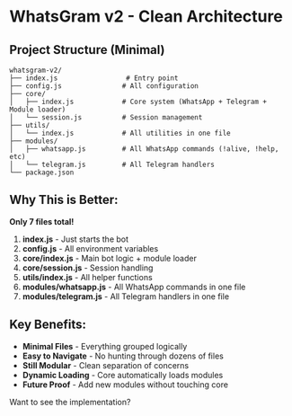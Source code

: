 # WhatsGram v2 - Clean Architecture

## Project Structure (Minimal)

```
whatsgram-v2/
├── index.js                 # Entry point
├── config.js               # All configuration
├── core/
│   ├── index.js            # Core system (WhatsApp + Telegram + Module loader)
│   └── session.js          # Session management
├── utils/
│   └── index.js            # All utilities in one file
├── modules/
│   ├── whatsapp.js         # All WhatsApp commands (!alive, !help, etc)
│   └── telegram.js         # All Telegram handlers
└── package.json
```

## Why This is Better:

**Only 7 files total!**

1. **index.js** - Just starts the bot
2. **config.js** - All environment variables
3. **core/index.js** - Main bot logic + module loader
4. **core/session.js** - Session handling
5. **utils/index.js** - All helper functions
6. **modules/whatsapp.js** - All WhatsApp commands in one file
7. **modules/telegram.js** - All Telegram handlers in one file

## Key Benefits:
- **Minimal Files** - Everything grouped logically
- **Easy to Navigate** - No hunting through dozens of files
- **Still Modular** - Clean separation of concerns
- **Dynamic Loading** - Core automatically loads modules
- **Future Proof** - Add new modules without touching core

Want to see the implementation?
